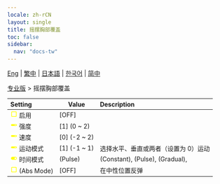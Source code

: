 ```yaml
---
locale: zh-rCN
layout: single
title: 摇摆胸部覆盖
toc: false
sidebar:
  nav: "docs-tw"
---
```

[Eng](/dancexr/menu/2025.4/actor/shake_boobs_overlay) | [繁中](/tw/dancexr/menu/2025.4/actor/shake_boobs_overlay) | [日本語](/jp/dancexr/menu/2025.4/actor/shake_boobs_overlay) | [한국어](/kr/dancexr/menu/2025.4/actor/shake_boobs_overlay) | [简中](/zh/dancexr/menu/2025.4/actor/shake_boobs_overlay)

[专业版](../menu#专业版) > 摇摆胸部覆盖



| Setting | Value | Description |
| :--- | --- | :--- |
|<nobr> ![check_off icon](/images/icon/ic_check_off.png)  启用</nobr>| [OFF] | 
|<nobr> ![slider icon](/images/icon/ic_slider.png)  强度</nobr>| [1] (0 ~ 2) | 
|<nobr> ![slider icon](/images/icon/ic_slider.png)  速度</nobr>| [0] (-2 ~ 2) | 
|<nobr> ![slider icon](/images/icon/ic_slider.png)  运动模式</nobr>| [1] (-1 ~ 1) | 选择水平、垂直或两者（设置为 0）运动
|<nobr> ![toggle_on icon](/images/icon/ic_toggle_on.png)  时间模式</nobr>| (Pulse) | (Constant), (Pulse), (Gradual), 
|<nobr> ![check_off icon](/images/icon/ic_check_off.png)  (Abs Mode)</nobr>| [OFF] | 在中性位置反弹
